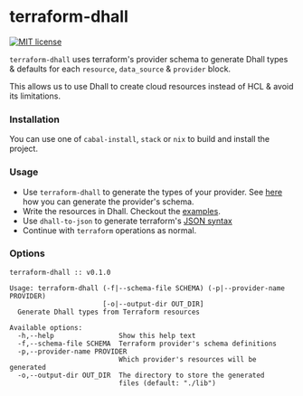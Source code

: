 # terraform-dhall

[![MIT license](https://img.shields.io/badge/license-MIT-blue.svg)](LICENSE)

`terraform-dhall` uses terraform's provider schema to generate Dhall types & defaults
for each `resource`, `data_source` & `provider` block. 

This allows us to use Dhall to create cloud resources instead of HCL & avoid its
limitations.

### Installation

You can use one of `cabal-install`, `stack` or `nix` to build and install the
project.

### Usage

- Use `terraform-dhall` to generate the types of your provider. 
  See [here](https://www.terraform.io/docs/commands/providers/schema.html) how
  you can generate the provider's schema.
- Write the resources in Dhall. Checkout the [examples](./examples).
- Use `dhall-to-json` to generate terraform's [JSON syntax][terraform_json_syntax]
- Continue with `terraform` operations as normal.

### Options

```
terraform-dhall :: v0.1.0

Usage: terraform-dhall (-f|--schema-file SCHEMA) (-p|--provider-name PROVIDER)
                       [-o|--output-dir OUT_DIR]
  Generate Dhall types from Terraform resources

Available options:
  -h,--help                Show this help text
  -f,--schema-file SCHEMA  Terraform provider's schema definitions
  -p,--provider-name PROVIDER
                           Which provider's resources will be generated
  -o,--output-dir OUT_DIR  The directory to store the generated
                           files (default: "./lib")
```

[terraform_json_syntax]: https://www.terraform.io/docs/configuration/syntax-json.html
